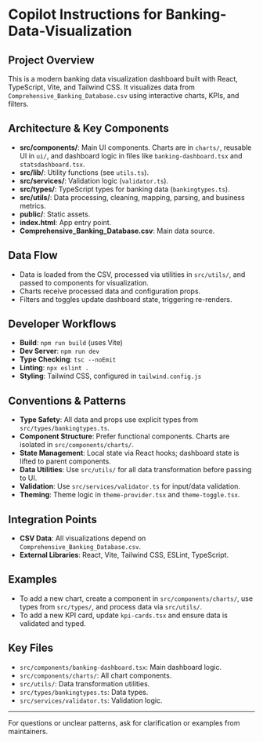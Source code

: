 # Copilot Instructions for Banking-Data-Visualization

## Project Overview

This is a modern banking data visualization dashboard built with React, TypeScript, Vite, and Tailwind CSS. It visualizes data from `Comprehensive_Banking_Database.csv` using interactive charts, KPIs, and filters.

## Architecture & Key Components

- **src/components/**: Main UI components. Charts are in `charts/`, reusable UI in `ui/`, and dashboard logic in files like `banking-dashboard.tsx` and `statsdashboard.tsx`.
- **src/lib/**: Utility functions (see `utils.ts`).
- **src/services/**: Validation logic (`validator.ts`).
- **src/types/**: TypeScript types for banking data (`bankingtypes.ts`).
- **src/utils/**: Data processing, cleaning, mapping, parsing, and business metrics.
- **public/**: Static assets.
- **index.html**: App entry point.
- **Comprehensive_Banking_Database.csv**: Main data source.

## Data Flow

- Data is loaded from the CSV, processed via utilities in `src/utils/`, and passed to components for visualization.
- Charts receive processed data and configuration props.
- Filters and toggles update dashboard state, triggering re-renders.

## Developer Workflows

- **Build**: `npm run build` (uses Vite)
- **Dev Server**: `npm run dev`
- **Type Checking**: `tsc --noEmit`
- **Linting**: `npx eslint .`
- **Styling**: Tailwind CSS, configured in `tailwind.config.js`

## Conventions & Patterns

- **Type Safety**: All data and props use explicit types from `src/types/bankingtypes.ts`.
- **Component Structure**: Prefer functional components. Charts are isolated in `src/components/charts/`.
- **State Management**: Local state via React hooks; dashboard state is lifted to parent components.
- **Data Utilities**: Use `src/utils/` for all data transformation before passing to UI.
- **Validation**: Use `src/services/validator.ts` for input/data validation.
- **Theming**: Theme logic in `theme-provider.tsx` and `theme-toggle.tsx`.

## Integration Points

- **CSV Data**: All visualizations depend on `Comprehensive_Banking_Database.csv`.
- **External Libraries**: React, Vite, Tailwind CSS, ESLint, TypeScript.

## Examples

- To add a new chart, create a component in `src/components/charts/`, use types from `src/types/`, and process data via `src/utils/`.
- To add a new KPI card, update `kpi-cards.tsx` and ensure data is validated and typed.

## Key Files

- `src/components/banking-dashboard.tsx`: Main dashboard logic.
- `src/components/charts/`: All chart components.
- `src/utils/`: Data transformation utilities.
- `src/types/bankingtypes.ts`: Data types.
- `src/services/validator.ts`: Validation logic.

---

For questions or unclear patterns, ask for clarification or examples from maintainers.

